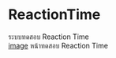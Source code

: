 # ReactionTime
ระบบทดสอบ Reaction Time\
[image](https://github.com/Mishief76/ReactionTime/assets/51311273/105125c1-8092-44c6-90a3-15fa5d2ac3ee)
หน้าทดสอบ Reaction Time
